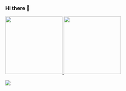 ### Hi there 👋
<div>
  <a href="https://github.com/m2candre">
  <img height="180em" src="https://github-readme-stats.vercel.app/api?username=m2candre&show_icons=true&theme=dark&include_all_commits=true&count_private=true"/>
  <img height="180em" src="https://github-readme-stats.vercel.app/api/top-langs/?username=m2candre&layout=compact&langs_count=7&theme=dark"/>
</div>

<br>

<div> 
  <a href="https://www.linkedin.com/in/m2candre" target="_blank"><img src="https://img.shields.io/badge/-LinkedIn-%230077B5?style=for-the-badge&logo=linkedin&logoColor=white" target="_blank"></a> 
</div>
